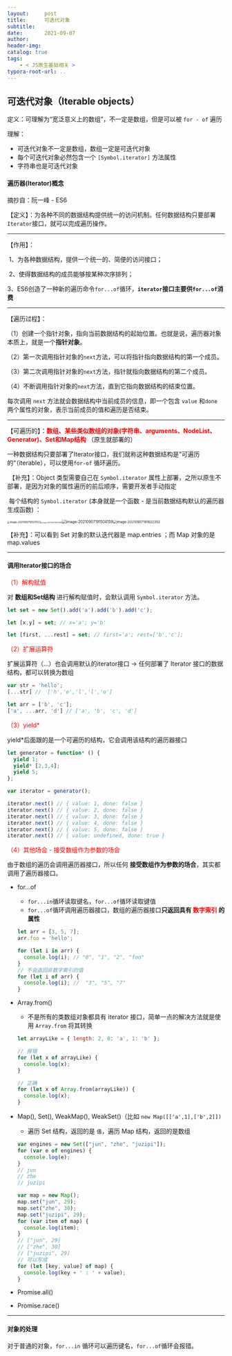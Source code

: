 ```yaml
---
layout:     post
title:      可迭代对象
subtitle:  
date:       2021-09-07
author:     
header-img: 
catalog: true
tags:
    - < JS原生基础相关 >
typora-root-url: ..
---
```


## 可迭代对象（Iterable objects）

定义：可理解为“宽泛意义上的数组”，不一定是数组，但是可以被 `for - of` 遍历

理解：

- 可迭代对象不一定是数组，数组一定是可迭代对象
- 每个可迭代对象必然包含一个 `[Symbol.iterator]` 方法属性
- 字符串也是可迭代对象



#### 遍历器(Iterator)概念

摘抄自：阮一峰 - ES6

【定义】：为各种不同的数据结构提供统一的访问机制。任何数据结构只要部署`Iterator`接口，就可以完成遍历操作。

------

【作用】：

​	1、为各种数据结构，提供一个统一的、简便的访问接口；

​	2、使得数据结构的成员能够按某种次序排列；

​	3、ES6创造了一种新的遍历命令`for...of`循环，**`iterator`接口主要供`for...of`消费**

------

【遍历过程】：

（1）创建一个指针对象，指向当前数据结构的起始位置。也就是说，遍历器对象本质上，就是一个**指针对象**。

（2）第一次调用指针对象的`next`方法，可以将指针指向数据结构的第一个成员。

（3）第二次调用指针对象的`next`方法，指针就指向数据结构的第二个成员。

（4）不断调用指针对象的`next`方法，直到它指向数据结构的结束位置。

每次调用 `next` 方法就会数据结构中当前成员的信息，即一个包含 `value` 和`done` 两个属性的对象，表示当前成员的值和遍历是否结束。

------

【可遍历的】：**<span style="color:red">数组、某些类似数组的对象(字符串、arguments、NodeList、Generator)、Set和Map结构</span>** （原生就部署的）

​	一种数据结构只要部署了Iterator接口，我们就称这种数据结构是”可遍历的“（iterable），可以使用`for-of` 循环遍历。

​	【补充】：Object 类型需要自己在 `Symbol.iterator` 属性上部署，之所以原生不部署，是因为对象的属性遍历的前后顺序，需要开发者手动指定

​	每个结构的 `Symbol.iterator`  (本身就是一个函数 - 是当前数据结构默认的遍历器生成函数) ：

<img src="/../img/assets_2019/image-20210907185011123.png" alt="image-20210907185011123" style="zoom:40%;" /><img src="/../img/assets_2019/image-20210907185312659.png" alt="image-20210907185312659" style="zoom:25%;" /><img src="/../img/assets_2019/image-20210907191504159.png" alt="image-20210907191504159" style="zoom:60%;" /><img src="/../img/assets_2019/image-20210907191622352.png" alt="image-20210907191622352" style="zoom:55%;" />

【补充】：可以看到 Set 对象的默认迭代器是 map.entries ；而 Map 对象的是 map.values

------

#### 调用Iterator接口的场合

<span style="color: red">（1）解构赋值</span> 

对 **数组和Set结构** 进行解构赋值时，会默认调用 `Symbol.iterator` 方法。

```js
let set = new Set().add('a').add('b').add('c');

let [x,y] = set; // x='a'; y='b'

let [first, ...rest] = set; // first='a'; rest=['b','c'];
```

<span style="color: red">（2）扩展运算符</span> 

扩展运算符（...）也会调用默认的iterator接口 -> 任何部署了 Iterator 接口的数据结构，都可以转换为数组

```js
var str = 'hello';
[...str] //  ['h','e','l','l','o']

let arr = ['b', 'c'];
['a', ...arr, 'd'] // ['a', 'b', 'c', 'd']
```

<span style="color: red">（3）yield*</span> 

yield*后面跟的是一个可遍历的结构，它会调用该结构的遍历器接口

```js
let generator = function* () {
  yield 1;
  yield* [2,3,4];
  yield 5;
};

var iterator = generator();

iterator.next() // { value: 1, done: false }
iterator.next() // { value: 2, done: false }
iterator.next() // { value: 3, done: false }
iterator.next() // { value: 4, done: false }
iterator.next() // { value: 5, done: false }
iterator.next() // { value: undefined, done: true }
```

<span style="color: red">（4）其他场合 - 接受数组作为参数的场合</span> 

由于数组的遍历会调用遍历器接口，所以任何 **接受数组作为参数的场合**，其实都调用了遍历器接口。

- for...of

    - `for...in`循环读取键名，`for...of`循环读取键值
    - `for...of`循环调用遍历器接口，数组的遍历器接口**只返回具有<span style="color: red"> 数字索引</span> 的属性**

    ```js
    let arr = [3, 5, 7];
    arr.foo = 'hello';
    
    for (let i in arr) {
      console.log(i); // "0", "1", "2", "foo"
    }
    // 不会返回非数字索引的值
    for (let i of arr) {
      console.log(i); //  "3", "5", "7"
    }
    ```

- Array.from()

    - 不是所有的类数组对象都具有 iterator 接口，简单一点的解决方法就是使用 `Array.from` 将其转换

    ```js
    let arrayLike = { length: 2, 0: 'a', 1: 'b' };
    
    // 报错
    for (let x of arrayLike) {
      console.log(x);
    }
    
    // 正确
    for (let x of Array.from(arrayLike)) {
      console.log(x);
    }
    ```

- Map(), Set(), WeakMap(), WeakSet()（比如 `new Map([['a',1],['b',2]])`

    - 遍历 Set 结构，返回的是 `值`，遍历 Map 结构，返回的是数组

    ```js
    var engines = new Set(["jun", "zhe", "juzipi"]);
    for (var e of engines) {
      console.log(e);
    }
    // jun
    // zhe
    // juzipi
    
    var map = new Map();
    map.set("jun", 29);
    map.set("zhe", 30);
    map.set("juzipi", 29);
    for (var item of map) {
      console.log(item);
    }
    // ["jun", 29]
    // ["zhe", 30]
    // ["juzipi", 29]
    // 可以写成
    for (let [key, value] of map) {
      console.log(key + ' : ' + value);
    }
    ```

- Promise.all()

- Promise.race()

------

#### 对象的处理

对于普通的对象，`for...in` 循环可以遍历键名，`for...of`循环会报错。

